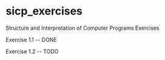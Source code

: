 # sicp_exercises
Structure and Interpretation of Computer Programs Exercises

Exercise 1.1 -- DONE

Exercise 1.2 -- TODO
